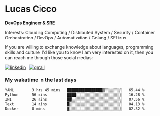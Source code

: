 # Lucas Cicco

**DevOps Engineer & SRE**

Interests: Clouding Computing / Distributed System / Security / Container Orchestration / DevOps / Automatization / Golang / SELinux

If you are willing to exchange knowledge about languages, programming skills and culture. I'd like you to know I am very interested on it, then you can reach me through those social medias:

<div style="display: flex; align-items: center; gap: 10px;">
  <a href="https://www.linkedin.com/in/lucas-vitor-de-cicco" target="_blank">
    <img
      src="https://img.shields.io/badge/-LinkedIn-%230077B5?style=for-the-badge&logo=linkedin&logoColor=white"
      alt="linkedin"
      target="_blank" 
    />
  </a>
  <a href="mailto:lucasvitorx1@gmail.com">
      <img
        src="https://img.shields.io/badge/-Gmail-%23333?style=for-the-badge&logo=gmail&logoColor=white"
        alt="gmail"
        target="_blank"
      />
  </a>
</div>

### My wakatime in the last days

<!--START_SECTION:waka-->

```txt
YAML        3 hrs 45 mins   ████████████████▒░░░░░░░░   65.44 %
Python      56 mins         ████░░░░░░░░░░░░░░░░░░░░░   16.28 %
INI         26 mins         ██░░░░░░░░░░░░░░░░░░░░░░░   07.56 %
Text        14 mins         █░░░░░░░░░░░░░░░░░░░░░░░░   04.13 %
Docker      8 mins          ▓░░░░░░░░░░░░░░░░░░░░░░░░   02.32 %
```

<!--END_SECTION:waka-->
